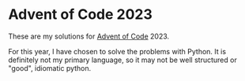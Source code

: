 # Advent of Code 2023

These are my solutions for [Advent of Code](https://adventofcode.com/) 2023.

For this year, I have chosen to solve the problems with Python. It is definitely not my primary language, so it may not be well structured or "good", idiomatic python.